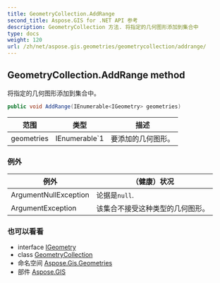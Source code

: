 ```yaml
---
title: GeometryCollection.AddRange
second_title: Aspose.GIS for .NET API 参考
description: GeometryCollection 方法. 将指定的几何图形添加到集合中
type: docs
weight: 120
url: /zh/net/aspose.gis.geometries/geometrycollection/addrange/
---
```

## GeometryCollection.AddRange method

将指定的几何图形添加到集合中。

```csharp
public void AddRange(IEnumerable<IGeometry> geometries)
```

| 范围 | 类型 | 描述 |
| --- | --- | --- |
| geometries | IEnumerable`1 | 要添加的几何图形。 |

### 例外

| 例外 | （健康）状况 |
| --- | --- |
| ArgumentNullException | 论据是`null`. |
| ArgumentException | 该集合不接受这种类型的几何图形。 |

### 也可以看看

* interface [IGeometry](../../igeometry/)
* class [GeometryCollection](../)
* 命名空间 [Aspose.Gis.Geometries](../../geometrycollection/)
* 部件 [Aspose.GIS](../../../)



